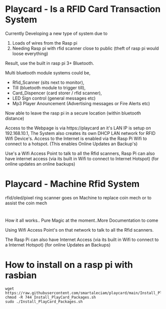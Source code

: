 # Playcard - Is a RFID Card Transaction System

Currently Developing a new type of system due to
1. Loads of wires from the Rasp pi
2. Needing Rasp pi with rfid scanner close to public (theft of rasp pi would loose everything)

Result, use the built in rasp pi 3+ Bluetooth.

Multi bluetooth module systems could be,
- Rfid_Scanner (sits next to monitor),
- Till (bluetooth module to trigger till),
- Card_Dispencer (card storer / rfid scanner),
- LED Sign control (general messages etc)
- Mp3 Player Anouncement (Advertising messages or Fire Alerts etc)

Now able to leave the rasp pi in a secure location (within bluetooth distance)

Access to the Webpage is via https://playcard an it's LAN IP is setup on 192.168.10.1, The System also creates its own DHCP LAN network for RFID Wifi Device's.
Access to the Internet is enabled via the Rasp Pi Wifi to connect to a hotspot. (This enables Online Updates an Backup's)

Use's a Wifi Access Point to talk to all the Rfid scanners,
Rasp Pi can also have internet access (via its built in Wifi to connect to Internet Hotspot) (for online updates an online backups)

# Playcard - Machine Rfid System
rfid/oled/pixel ring scanner goes on Machine to replace coin mech or to assist the coin mech

#
How it all works.. Pure Magic at the moment..More Documentation to come

Using Wifi Access Point's on that network to talk to all the Rfid scanners.

The Rasp Pi can also have Internet Access (via its built in Wifi to connect to a Internet Hotspot) (for online Updates an Backups)

# How to install on a rasp pi with rasbian


```
wget https://raw.githubusercontent.com/smartaleciam/playcard/main/Install_PlayCard_Packages.sh
chmod -R 744 Install_PlayCard_Packages.sh
sudo ./Install_PlayCard_Packages.sh
```


